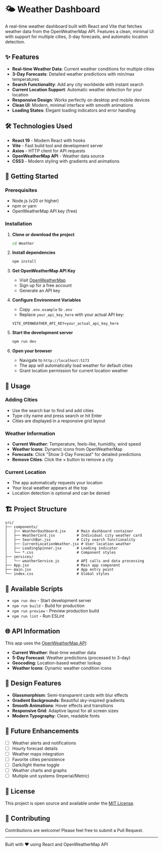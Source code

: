 # 🌤️ Weather Dashboard

A real-time weather dashboard built with React and Vite that fetches weather data from the OpenWeatherMap API. Features a clean, minimal UI with support for multiple cities, 3-day forecasts, and automatic location detection.

## ✨ Features

- **Real-time Weather Data**: Current weather conditions for multiple cities
- **3-Day Forecasts**: Detailed weather predictions with min/max temperatures
- **Search Functionality**: Add any city worldwide with instant search
- **Current Location Support**: Automatic weather detection for your location
- **Responsive Design**: Works perfectly on desktop and mobile devices
- **Clean UI**: Modern, minimal interface with smooth animations
- **Loading States**: Elegant loading indicators and error handling

## 🛠️ Technologies Used

- **React 19** - Modern React with hooks
- **Vite** - Fast build tool and development server
- **Axios** - HTTP client for API requests
- **OpenWeatherMap API** - Weather data source
- **CSS3** - Modern styling with gradients and animations

## 🚀 Getting Started

### Prerequisites

- Node.js (v20 or higher)
- npm or yarn
- OpenWeatherMap API key (free)

### Installation

1. **Clone or download the project**
   ```bash
   cd Weather
   ```

2. **Install dependencies**
   ```bash
   npm install
   ```

3. **Get OpenWeatherMap API Key**
   - Visit [OpenWeatherMap](https://openweathermap.org/api)
   - Sign up for a free account
   - Generate an API key

4. **Configure Environment Variables**
   - Copy `.env.example` to `.env`
   - Replace `your_api_key_here` with your actual API key:
   ```
   VITE_OPENWEATHER_API_KEY=your_actual_api_key_here
   ```

5. **Start the development server**
   ```bash
   npm run dev
   ```

6. **Open your browser**
   - Navigate to `http://localhost:5173`
   - The app will automatically load weather for default cities
   - Grant location permission for current location weather

## 📱 Usage

### Adding Cities
- Use the search bar to find and add cities
- Type city name and press search or hit Enter
- Cities are displayed in a responsive grid layout

### Weather Information
- **Current Weather**: Temperature, feels-like, humidity, wind speed
- **Weather Icons**: Dynamic icons from OpenWeatherMap
- **Forecasts**: Click "Show 3-Day Forecast" for detailed predictions
- **Remove Cities**: Click the × button to remove a city

### Current Location
- The app automatically requests your location
- Your local weather appears at the top
- Location detection is optional and can be denied

## 🏗️ Project Structure

```
src/
├── components/
│   ├── WeatherDashboard.jsx     # Main dashboard container
│   ├── WeatherCard.jsx          # Individual city weather card
│   ├── SearchBar.jsx            # City search functionality
│   ├── CurrentLocationWeather.jsx # User location weather
│   ├── LoadingSpinner.jsx       # Loading indicator
│   └── *.css                    # Component styles
├── services/
│   └── weatherService.js        # API calls and data processing
├── App.jsx                      # Main app component
├── main.jsx                     # App entry point
└── index.css                    # Global styles
```

## 🔧 Available Scripts

- `npm run dev` - Start development server
- `npm run build` - Build for production
- `npm run preview` - Preview production build
- `npm run lint` - Run ESLint

## 🌐 API Information

This app uses the [OpenWeatherMap API](https://openweathermap.org/api):
- **Current Weather**: Real-time weather data
- **5-Day Forecast**: Weather predictions (processed to 3-day)
- **Geocoding**: Location-based weather lookup
- **Weather Icons**: Dynamic weather condition icons

## 🎨 Design Features

- **Glassmorphism**: Semi-transparent cards with blur effects
- **Gradient Backgrounds**: Beautiful sky-inspired gradients
- **Smooth Animations**: Hover effects and transitions
- **Responsive Grid**: Adaptive layout for all screen sizes
- **Modern Typography**: Clean, readable fonts

## 🔮 Future Enhancements

- [ ] Weather alerts and notifications
- [ ] Hourly forecast details
- [ ] Weather maps integration
- [ ] Favorite cities persistence
- [ ] Dark/light theme toggle
- [ ] Weather charts and graphs
- [ ] Multiple unit systems (Imperial/Metric)

## 📄 License

This project is open source and available under the [MIT License](LICENSE).

## 🤝 Contributing

Contributions are welcome! Please feel free to submit a Pull Request.

---

Built with ❤️ using React and OpenWeatherMap API
